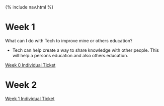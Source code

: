 {% include nav.html %}

# Week 1

What can I do with Tech to improve mine or others education?
- Tech can help create a way to share knowledge with other people. This will help a persons education and also others education.

[Week 0 Individual Ticket](https://github.com/aaditgupta21/csp-notes/issues/2)


# Week 2

[Week 1 Individual Ticket](https://github.com/aaditgupta21/csp-notes/issues/3)
